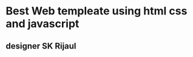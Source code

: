 <h1>Best Web templeate using html css and javascript</h1>
<h2>designer <span>SK Rijaul</span> </h2>
